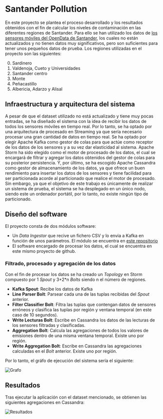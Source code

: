 # Santander Pollution

En este proyecto se plantea el proceso desarrollado y los resultados obtenidos con el fin de calcular los niveles de contaminación en las diferentes regiones de Santander. Para ello se han utilizado los datos de [los sensores móviles del OpenData de Santander](http://datos.santander.es/dataset/?id=sensores-moviles), los cuales no están actualizados y no tienen datos muy significativos, pero son suficientes para tener unos pequeños datos de prueba.
Los regiones utilizadas en el proyecto son las siguientes:

0. Sardinero
1. Valdenoja, Cueto y Universidades
2. Santander centro
3. Monte
4. Peñacastillo
5. Albericia, Adarzo y Alisal

## Infraestructura y arquitectura del sistema

A pesar de que el dataset utilizado no está actualizado y tiene muy pocas entradas, se ha diseñado el sistema con la idea de recibir los datos de todos los sensores móviles en tiempo real. Por lo tanto, se ha optado por una arquitectura de procesado en Streaming ya que sería necesario procesar una gran cantidad de datos en tiempo real.
Se ha optado por elegir Apache Kafka como gestor de colas para que actúe como receptor de los datos de los sensores y a su vez dar elasticidad al sistema. 
Apache Storm ha sido elegido como el motor de procesado de los datos, el cual se encargará de filtrar y agregar los datos obtenidos del gestor de colas para su posterior persistencia.
Y, por último, se ha escogido Apache Cassandra como gestor de almacenamiento de los datos, ya que ofrece un buen rendimiento para insertar los datos de los sensores y tiene facilidad para ser particionada acorde al particionado que realice el motor de procesado.
Sin embargo, ya que el objetivo de este trabajo es únicamente de realizar un sistema de prueba, el sistema se ha desplegado en un único nodo, siendo este un ordenador portátil, por lo tanto, no existe ningún tipo de particionado.

## Diseño del software

El proyecto consta de dos módulos software:
- Un *Data Ingestor* que recive un fichero CSV y lo envia a Kafka en función de unos parámetros. El módulo se encuentra en [este repositorio](https://github.com/algorri94/streamingestor)
- El software encargado de procesar los datos, el cual se encuentra en este mismo proyecto de github.

### Filtrado, procesado y agregación de los datos
Con el fin de procesar los datos se ha creado un *Topology* en Storm compuesto por 1 *Spout* y 3+2*n *Bolts* siendo n el número de regiones.
- **Kafka Spout**: Recibe los datos de Kafka
- **Line Parser Bolt**: Parsear cada una de las tuplas recibidas del *Spout* anterior.
- **Filter Classifier Bolt**: Filtra las tuplas que contengan datos de sensores erróneos y clasifica las tuplas por región y ventana temporal (en este caso de 10 segundos).
- **Write Lecturas Bolt**: Escribe en Cassandra los datos de las lecturas de los sensores filtradas y clasificadas.
- **Aggregation Bolt**: Calcula las agregaciones de todos los valores de emisiones dentro de una misma ventana temporal. Existe uno por región.
- **Write Aggregation Bolt**: Escribe en Cassandra las agregaciones calculadas en el *Bolt* anterior. Existe uno por región.

Por lo tanto, el gráfo de ejecución del sistema sería el siguiente:

![Grafo](https://image.prntscr.com/image/mwKjihvtRMOdH3ste5ySbA.png)

## Resultados
Tras ejecutar la aplicación con el dataset mencionado, se obtienen las siguientes agregaciones en Cassandra:

![Resultados](https://image.prntscr.com/image/yUh5Zi3zQeKiQZn0G9p96w.png)
